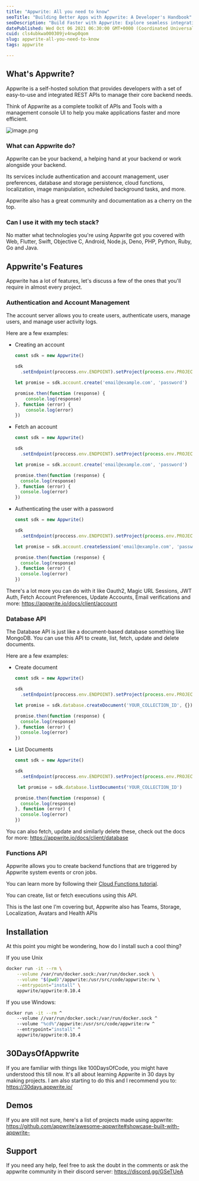 ```yaml
---
title: "Appwrite: All you need to know"
seoTitle: "Building Better Apps with Appwrite: A Developer's Handbook"
seoDescription: "Build Faster with Appwrite: Explore seamless integration with various tech stacks. A versatile solution for Web, Flutter, Swift, Android, and more!"
datePublished: Wed Oct 06 2021 06:30:00 GMT+0000 (Coordinated Universal Time)
cuid: cls4ubkwa000309jv4nwp0qom
slug: appwrite-all-you-need-to-know
tags: appwrite

---
```


## What's Appwrite?

Appwrite is a self-hosted solution that provides developers with a set of easy-to-use and integrated REST APIs to manage their core backend needs.

Think of Appwrite as a complete toolkit of APIs and Tools with a management console UI to help you make applications faster and more efficient.

![image.png](https://cdn.hashnode.com/res/hashnode/image/upload/v1633503574623/byK7BSzMb.png)

### What can Appwrite do?

Appwrite can be your backend, a helping hand at your backend or work alongside your backend.

Its services include authentication and account management, user preferences, database and storage persistence, cloud functions, localization, image manipulation, scheduled background tasks, and more.

Appwrite also has a great community and documentation as a cherry on the top.

### Can I use it with my tech stack?

No matter what technologies you're using Appwrite got you covered with Web, Flutter, Swift, Objective C, Android, Node.js, Deno, PHP, Python, Ruby, Go and Java.

## Appwrite's Features

Appwrite has a lot of features, let's discuss a few of the ones that you'll require in almost every project.

### Authentication and Account Management

The account server allows you to create users, authenticate users, manage users, and manage user activity logs.

Here are a few examples:

- Creating an account
  ```js
  const sdk = new Appwrite()

  sdk
    .setEndpoint(proccess.env.ENDPOINT).setProject(process.env.PROJECT_ID)

  let promise = sdk.account.create('email@example.com', 'password')

  promise.then(function (response) {
      console.log(response)
  }, function (error) {
      console.log(error)
  })
  ```
- Fetch an account
  ```js
  const sdk = new Appwrite()

  sdk
    .setEndpoint(proccess.env.ENDPOINT).setProject(process.env.PROJECT_ID)

  let promise = sdk.account.create('email@example.com', 'password')

  promise.then(function (response) {
    console.log(response)
  }, function (error) {
    console.log(error)
  })
  ```

- Authenticating the user with a password
  ```js
  const sdk = new Appwrite()

  sdk
    .setEndpoint(proccess.env.ENDPOINT).setProject(process.env.PROJECT_ID)

  let promise = sdk.account.createSession('email@example.com', 'password')

  promise.then(function (response) {
    console.log(response)
  }, function (error) {
    console.log(error)
  })
  ```

There's a lot more you can do with it like Oauth2, Magic URL Sessions, JWT Auth, Fetch Account Preferences, Update Accounts, Email verifications and more: https://appwrite.io/docs/client/account

### Database API

The Database API is just like a document-based database something like MongoDB. You can use this API to create, list, fetch, update and delete documents.

Here are a few examples:

- Create document
  ```js
  const sdk = new Appwrite()

  sdk
    .setEndpoint(proccess.env.ENDPOINT).setProject(process.env.PROJECT_ID)

  let promise = sdk.database.createDocument('YOUR_COLLECTION_ID', {})

  promise.then(function (response) {
    console.log(response)
  }, function (error) {
    console.log(error)
  })
  ```
- List Documents
  ```js
  const sdk = new Appwrite()

  sdk
    .setEndpoint(proccess.env.ENDPOINT).setProject(process.env.PROJECT_ID)

   let promise = sdk.database.listDocuments('YOUR_COLLECTION_ID')

  promise.then(function (response) {
    console.log(response)
  }, function (error) {
    console.log(error)
  })
  ```

You can also fetch, update and similarly delete these, check out the docs for more: https://appwrite.io/docs/client/database

### Functions API

Appwrite allows you to create backend functions that are triggered by Appwrite system events or cron jobs.

You can learn more by following their [Cloud Functions tutorial](https://appwrite.io/docs/functions).

You can create, list or fetch executions using this API.

This is the last one I'm covering but, Appwrite also has Teams, Storage, Localization, Avatars and Health APIs

## Installation

At this point you might be wondering, how do I install such a cool thing? 

If you use Unix

```sh
docker run -it --rm \
    --volume /var/run/docker.sock:/var/run/docker.sock \
    --volume "$(pwd)"/appwrite:/usr/src/code/appwrite:rw \
    --entrypoint="install" \
    appwrite/appwrite:0.10.4
```

If you use Windows:

```sh
docker run -it --rm ^
    --volume //var/run/docker.sock:/var/run/docker.sock ^
    --volume "%cd%"/appwrite:/usr/src/code/appwrite:rw ^
    --entrypoint="install" ^
    appwrite/appwrite:0.10.4
```

## 30DaysOfAppwrite

If you are familiar with things like 100DaysOfCode, you might have understood this till now. It's all about learning Appwrite in 30 days by making projects. I am also starting to do this and I recommend you to: https://30days.appwrite.io/

## Demos

If you are still not sure, here's a list of projects made using appwrite: https://github.com/appwrite/awesome-appwrite#showcase-built-with-appwrite-

## Support

If you need any help, feel free to ask the doubt in the comments or ask the appwrite community in their discord server: https://discord.gg/GSeTUeA